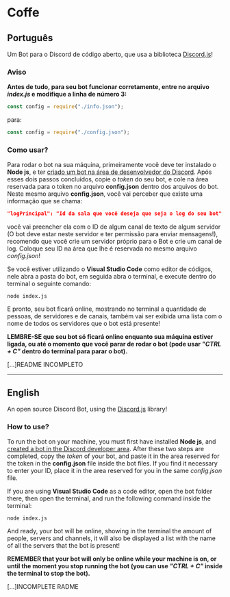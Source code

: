 # Coffe

## Português
Um Bot para o Discord de código aberto, que usa a biblioteca [Discord.js](https://discord.js.org/#/)!

### Aviso
**Antes de tudo, para seu bot funcionar corretamente, entre no arquivo *index.js* e modifique a linha de número 3:**
```js
const config = require("./info.json");
```
para:
```js
const config = require("./config.json");
```

### Como usar?
Para rodar o bot na sua máquina, primeiramente você deve ter instalado o **Node js**, e ter [criado um bot na área de desenvolvedor do Discord](#Criando-bot-no-discord).
Após esses dois passos concluídos, copie o *token* do seu bot, e cole na área reservada para o token no arquivo **config.json** dentro dos arquivos do bot.
Neste mesmo arquivo **config.json**, você vai perceber que existe uma informação que se chama: 
```json
"logPrincipal": "Id da sala que você deseja que seja o log do seu bot"
```
você vai preencher ela com o ID de algum canal de texto de algum servidor (O bot deve estar neste servidor e ter permissão para enviar mensagens!), recomendo que você crie um servidor próprio para o Bot e crie um canal de log.
Coloque seu ID na área que lhe é reservada no mesmo arquivo *config.json*!

Se você estiver utilizando o **Visual Studio Code** como editor de códigos, nele abra a pasta do bot, em seguida abra o terminal, e execute dentro do terminal o seguinte comando:
```
node index.js
```

E pronto, seu bot ficará online, mostrando no terminal a quantidade de pessoas, de servidores e de canais, também vai ser exibida uma lista com o nome de todos os servidores que o bot está presente!

**LEMBRE-SE que seu bot só ficará online enquanto sua máquina estiver ligada, ou até o momento que você parar de rodar o bot (pode usar *"CTRL + C"* dentro do terminal para parar o bot).**

[...]README INCOMPLETO

---

## English
An open source Discord Bot, using the [Discord.js](https://discord.js.org/#/) library!

### How to use?
To run the bot on your machine, you must first have installed **Node js**, and [created a bot in the Discord developer area](#Creating-bot-on-discord).
After these two steps are completed, copy the *token* of your bot, and paste it in the area reserved for the token in the **config.json** file inside the bot files.
If you find it necessary to enter your ID, place it in the area reserved for you in the same *config.json* file.

If you are using **Visual Studio Code** as a code editor, open the bot folder there, then open the terminal, and run the following command inside the terminal:
```
node index.js
```

And ready, your bot will be online, showing in the terminal the amount of people, servers and channels, it will also be displayed a list with the name of all the servers that the bot is present!

**REMEMBER that your bot will only be online while your machine is on, or until the moment you stop running the bot (you can use *"CTRL + C"* inside the terminal to stop the bot).**

[...]INCOMPLETE RADME